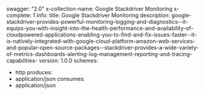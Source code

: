 swagger: "2.0"
x-collection-name: Google Stackdriver Monitoring
x-complete: 1
info:
  title: Google Stackdriver Monitoring
  description: google-stackdriver-provides-powerful-monitoring-logging-and-diagnostics--it-equips-you-with-insight-into-the-health-performance-and-availability-of-cloudpowered-applications-enabling-you-to-find-and-fix-issues-faster--it-is-natively-integrated-with-google-cloud-platform-amazon-web-services-and-popular-open-source-packages--stackdriver-provides-a-wide-variety-of-metrics-dashboards-alerting-log-management-reporting-and-tracing-capabilities-
  version: 1.0.0
schemes:
- http
produces:
- application/json
consumes:
- application/json